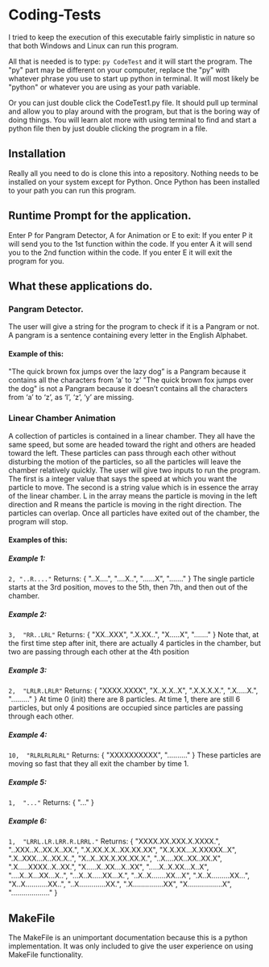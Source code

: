 # Coding-Tests
I tried to keep the execution of this executable fairly simplistic in nature
so that both Windows and Linux can run this program. 

All that is needed is to type: ```py CodeTest``` and it will start the program. 
The "py" part may be different on your computer, replace the "py" with 
whatever phrase you use to start up python in terminal. It will most likely be
"python" or whatever you are using as your path variable.

Or you can just double click the CodeTest1.py file. It should pull up terminal 
and allow you to play around with the program, but that is the boring way of doing things.
You will learn alot more with using terminal to find and start a python file then by
just double clicking the program in a file. 

## Installation
Really all you need to do is clone this into a repository. Nothing needs to be installed on your system except
for Python. Once Python has been installed to your path you can run this program.

## Runtime Prompt for the application. 
Enter P for Pangram Detector, A for Animation or E to exit: 
If you enter P it will send you to the 1st function within the code.
If you enter A it will send you to the 2nd function within the code. 
If you enter E it will exit the program for you. 

## What these applications do.
### Pangram Detector. 
The user will give a string for the program to check if it is a Pangram or not. A pangram is a sentence containing every letter in the English Alphabet. 
#### Example of this: 
"The quick brown fox jumps over the lazy dog” is a Pangram because it contains all the characters from ‘a’ to ‘z’
"The quick brown fox jumps over the dog" is not a Pangram because it doesn’t contains all the characters from ‘a’ to ‘z’, as ‘l’, ‘z’, ‘y’ are missing.

### Linear Chamber Animation
A collection of particles is contained in a linear chamber. They all have the same speed,
but some are headed toward the right and others are headed toward the left. These
particles can pass through each other without disturbing the motion of the particles, so
all the particles will leave the chamber relatively quickly. The user will give two inputs 
to run the program. The first is a integer value that says the speed at which you want the particle
to move. The second is a string value which is in essence the array of the linear chamber. L in the array
means the particle is moving in the left direction and R means the particle is moving in the right direction.
The particles can overlap. Once all particles have exited out of the chamber, the program will stop.
#### Examples of this:
##### Example 1:
```2, "..R...."```
Returns:
  { "..X....",
    "....X..",
    "......X",
    "......." }
The single particle starts at the 3rd position, moves to the 5th, then 7th, and then out of
the chamber.

##### Example 2:
```3,  "RR..LRL"```
Returns:
  { "XX..XXX",
    ".X.XX..",
    "X.....X",
    "......." }
Note that, at the first time step after init, there are actually 4 particles in the chamber,
but two are passing through each other at the 4th position

##### Example 3:
```2,  "LRLR.LRLR"```
Returns:
  { "XXXX.XXXX",
    "X..X.X..X",
    ".X.X.X.X.",
    ".X.....X.",
    "........." }
At time 0 (init) there are 8 particles. At time 1, there are still 6 particles, but only 4
positions are occupied since particles are passing through each other.

##### Example 4:
```10,  "RLRLRLRLRL"```
Returns:
  { "XXXXXXXXXX",
    ".........." }
These particles are moving so fast that they all exit the chamber by time 1.

##### Example 5:
```1,  "..."```
Returns:
  { "..." }

##### Example 6:
```1,  "LRRL.LR.LRR.R.LRRL."```
Returns:
  { "XXXX.XX.XXX.X.XXXX.",
    "..XXX..X..XX.X..XX.",
    ".X.XX.X.X..XX.XX.XX",
    "X.X.XX...X.XXXXX..X",
    ".X..XXX...X..XX.X..",
    "X..X..XX.X.XX.XX.X.",
    "..X....XX..XX..XX.X",
    ".X.....XXXX..X..XX.",
    "X.....X..XX...X..XX",
    ".....X..X.XX...X..X",
    "....X..X...XX...X..",
    "...X..X.....XX...X.",
    "..X..X.......XX...X",
    ".X..X.........XX...",
    "X..X...........XX..",
    "..X.............XX.",
    ".X...............XX",
    "X.................X",
   "..................." }
   
## MakeFile
The MakeFile is an unimportant documentation because this is a python implementation. 
It was only included to give the user experience on using MakeFile functionality. 
